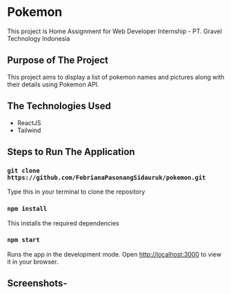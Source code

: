 # Pokemon

This project is Home Assignment for Web Developer Internship - PT. Gravel Technology Indonesia

## Purpose of The Project

This project aims to display a list of pokemon names and pictures along with their details using Pokemon API.

## The Technologies Used
  - ReactJS
  - Tailwind

## Steps to Run The Application

### `git clone https://github.com/FebrianaPasonangSidauruk/pokemon.git`
Type this in your terminal to clone the repository

### `npm install`
This installs the required dependencies

### `npm start`

Runs the app in the development mode.
Open [http://localhost:3000](http://localhost:3000) to view it in your browser.

## Screenshots-

